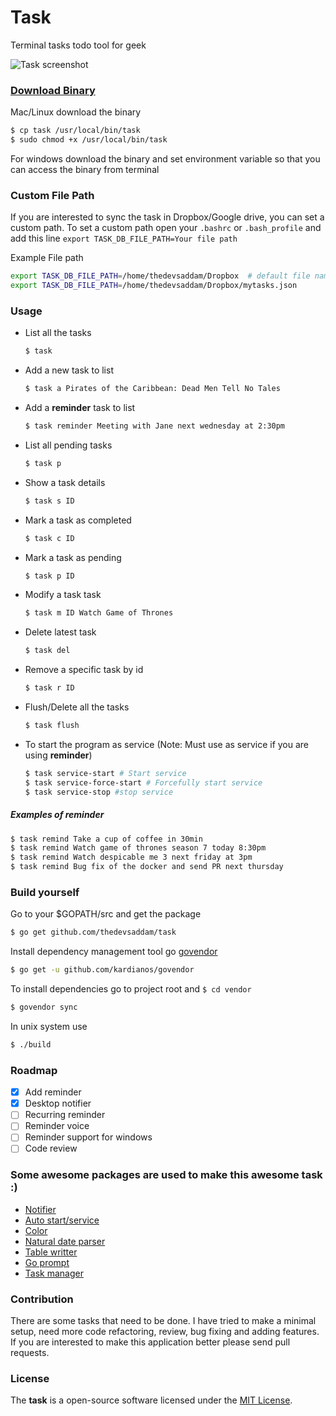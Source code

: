 # Task
Terminal tasks todo tool for geek

![Task screenshot](https://raw.githubusercontent.com/thedevsaddam/task/master/screenshot.png)

### [Download Binary](https://github.com/thedevsaddam/task_binaries)

Mac/Linux download the binary
```bash
$ cp task /usr/local/bin/task
$ sudo chmod +x /usr/local/bin/task
```
For windows download the binary and set environment variable so that you can access the binary from terminal

### Custom File Path
If you are interested to sync the task in Dropbox/Google drive, you can set a custom path. To set a custom path
 open your `.bashrc` or `.bash_profile` and add this line `export TASK_DB_FILE_PATH=Your file path`
 
 Example File path
 ```bash
export TASK_DB_FILE_PATH=/home/thedevsaddam/Dropbox  # default file name will be .task.json
export TASK_DB_FILE_PATH=/home/thedevsaddam/Dropbox/mytasks.json
```

### Usage
* List all the tasks
    ```bash
    $ task
    ```
* Add a new task to list
    ```bash
    $ task a Pirates of the Caribbean: Dead Men Tell No Tales
    ```
* Add a **reminder** task to list
    ```bash
    $ task reminder Meeting with Jane next wednesday at 2:30pm
    ```
* List all pending tasks
    ```bash
    $ task p
    ```
* Show a task details
    ```bash
    $ task s ID
    ```
* Mark a task as completed
    ```bash
    $ task c ID
    ```
* Mark a task as pending
    ```bash
    $ task p ID
    ```
* Modify a task task
    ```bash
    $ task m ID Watch Game of Thrones
    ```    
* Delete latest task
    ```bash
    $ task del
    ```
* Remove a specific task by id
    ```bash
    $ task r ID
    ```
* Flush/Delete all the tasks
    ```bash
    $ task flush
    ```
* To start the program as service (Note: Must use as service if you are using **reminder**)
    ```bash
    $ task service-start # Start service
    $ task service-force-start # Forcefully start service
    $ task service-stop #stop service
    ```
    
##### Examples of reminder
```bash
$ task remind Take a cup of coffee in 30min
$ task remind Watch game of thrones season 7 today 8:30pm
$ task remind Watch despicable me 3 next friday at 3pm
$ task remind Bug fix of the docker and send PR next thursday
```

### Build yourself

Go to your $GOPATH/src and get the package
```bash
$ go get github.com/thedevsaddam/task
```

Install dependency management tool go [govendor](https://github.com/kardianos/govendor)
```bash
$ go get -u github.com/kardianos/govendor
```

To install dependencies go to project root and `$ cd vendor`
```bash
$ govendor sync
```

In unix system use
```bash
$ ./build
```

### Roadmap
- [x] Add reminder
- [x] Desktop notifier
- [ ] Recurring reminder
- [ ] Reminder voice
- [ ] Reminder support for windows
- [ ] Code review

### Some awesome packages are used to make this awesome task :)
* [Notifier](https://github.com/0xAX/notificator)
* [Auto start/service](https://github.com/ProtonMail/go-autostart)
* [Color](https://github.com/fatih/color)
* [Natural date parser](https://github.com/olebedev/when)
* [Table writter](https://github.com/olekukonko/tablewriter)
* [Go prompt](https://github.com/segmentio/go-prompt)
* [Task manager](https://github.com/thedevsaddam/task/taskmanager)

### Contribution
There are some tasks that need to be done. I have tried to make a minimal setup, need more code refactoring, review, bug fixing and adding features.
If you are interested to make this application better please send pull requests.

### **License**
The **task** is a open-source software licensed under the [MIT License](LICENSE.md).
